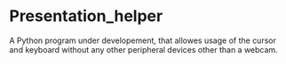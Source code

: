 # Presentation_helper
A Python program under developement, that allowes usage of the cursor and keyboard without any other peripheral devices other than a webcam.

